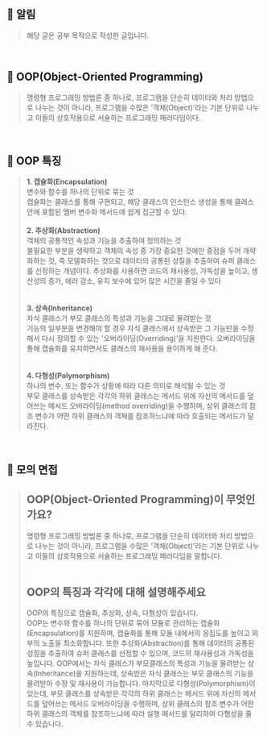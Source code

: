 ## **📌 알림** 
> 해당 글은 공부 목적으로 작성한 글입니다.

<br>

## **📌 OOP(Object-Oriented Programming)**   
> 명령형 프로그래밍 방법론 중 하나로, 프로그램을 단순히 데이터와 처리 방법으로 나누는 것이 아니라, 프로그램을 수많은 '객체(Object)'라는 기본 단위로 나누고 이들의 상호작용으로 서술하는 프로그래밍 패러다임이다.

<br>

## **📌 OOP 특징**
> **1\. 캡슐화(Encapsulation)**  
> 변수와 함수를 하나의 단위로 묶는 것  
> 캡슐화는 클래스를 통해 구현되고, 해당 클래스의 인스턴스 생성을 통해 클래스 안에 포함된 멤버 변수화 메서드에 쉽게 접근할 수 있다.  
> <br>
> **2\. 추상화(Abstraction)**  
> 객체의 공통적인 속성과 기능을 추출하여 정의하는 것  
> 불필요한 부분을 생략하고 객체의 속성 중 가장 중요한 것에만 중점을 두어 개략화하는 것, 즉 모델화하는 것으로 데이터의 공통된 성질을 추출하여 슈퍼 클래스를 선정하는 개념이다. 추상화를 사용하면 코드의 재사용성, 가독성을 높이고, 생산성의 증가, 에러 감소, 유지 보수에 있어 많은 시간을 줄일 수 있다  
> <br>   
> **3\. 상속(Inheritance)**  
> 자식 클래스가 부모 클래스의 특성과 기능을 그대로 물려받는 것  
> 기능의 일부분을 변경해야 할 경우 자식 클래스에서 상속받은 그 기능만을 수정해서 다시 정의할 수 있는 '오버라이딩(Overriding)'을 지원한다. 오버라이딩을 통해 캡슐화를 유지하면서도 클래스의 재사용을 용이하게 해 준다.  
> <br>  
> **4\. 다형성(Polymorphism)**  
> 하나의 변수, 또는 함수가 상황에 따라 다른 의미로 해석될 수 있는 것  
> 부모 클래스를 상속받은 각각의 하위 클래스는 메서드 위에 자신의 메서드를 덮어쓰는 메서드 오버라이딩(method overriding)을 수행하며, 상위 클래스의 참조 변수가 어떤 하위 클래스의 객체를 참조하느냐에 따라 호출되는 메서드가 달라진다.

<br>

## **📌 모의 면접**
> **OOP(Object-Oriented Programming)이 무엇인가요?**  
> ---
> 명령형 프로그래밍 방법론 중 하나로, 프로그램을 단순히 데이터와 처리 방법으로 나누는 것이 아니라, 프로그램을 수많은 '객체(Object)'라는 기본 단위로 나누고 이들의 상호작용으로 서술하는 프로그래밍 패러다임을 말합니다.  
> <br>
>   
> **OOP의 특징과 각각에 대해 설명해주세요**
> ---
> OOP의 특징으로 캡슐화, 추상화, 상속, 다형성이 있습니다.  
> OOP는 변수와 함수를 하나의 단위로 묶어 모듈로 관리하는 캡슐화(Encapsulation)를 지원하며, 캡슐화를 통해 모듈 내에서의 응집도를 높이고 외부의 노출을 최소화합니다. 또한 추상화(Abstraction)를 통해 데이터의 공통된 성질을 추출하여 슈퍼 클래스를 선정할 수 있으며, 코드의 재사용성과 가독성을 높입니다. OOP에서는 자식 클래스가 부모클래스의 특성과 기능을 물려받는 상속(Inheritance)을 지원하는데, 상속받은 자식 클래스는 부모 클래스의 기능을 물려받아 수정 및 재사용이 가능합니다. 마지막으로 다형성(Polymorphism)이 있는데, 부모 클래스를 상속받은 각각의 하위 클래스는 메서드 위에 자신의 메서드를 덮어쓰는 메서드 오버라이딩을 수행하며, 상위 클래스의 참조 변수가 어떤 하위 클래스의 객체를 참조하느냐에 따라 실행 메서드를 달리하여 다형성을 줄 수 있습니다.
